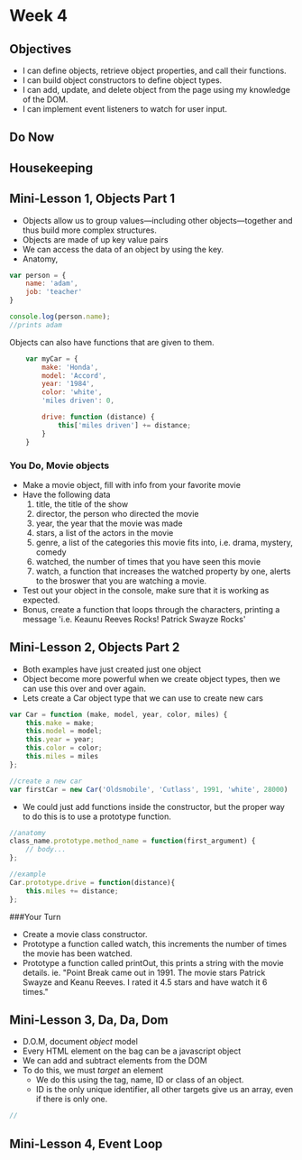 # Week 4

## Objectives
- I can define objects, retrieve object properties, and call their functions.
- I can build object constructors to define object types.
- I can add, update, and delete object from the page using my knowledge of the DOM.
- I can implement event listeners to watch for user input.

## Do Now

## Housekeeping


## Mini-Lesson 1, Objects Part 1
-  Objects allow us to group values—including other objects—together and thus build more complex structures.
- Objects are made of up key value pairs
- We can access the data of an object by using the key.
- Anatomy,
```javascript
var person = {
	name: 'adam',
	job: 'teacher'
}

console.log(person.name);
//prints adam
```

Objects can also have functions that are given to them.

```javascript
	var myCar = {
		make: 'Honda',
		model: 'Accord',
		year: '1984',
		color: 'white',
		'miles driven': 0,

		drive: function (distance) {
			this['miles driven'] += distance;
		}
	}
```

### You Do, Movie objects
- Make a movie object, fill with info from your favorite movie
- Have the following data
	1. title, the title of the show
	2. director, the person who directed the movie
	3. year, the year that the movie was made
	3. stars, a list of the actors in the movie
	4. genre, a list of the categories this movie fits into, i.e. drama, mystery, comedy
	5. watched, the number of times that you have seen this movie
	5. watch, a function that increases the watched property by one, alerts to the broswer that you are watching a movie.
- Test out your object in the console, make sure that it is working as expected.
- Bonus, create a function that loops through the characters, printing a message 'i.e. Keaunu Reeves Rocks! Patrick Swayze Rocks'

## Mini-Lesson 2, Objects Part 2
- Both examples have just created just one object
- Object become more powerful when we create object types, then we can use this over and over again.
- Lets create a Car object type that we can use to create new cars

```javascript
var Car = function (make, model, year, color, miles) {
	this.make = make;
	this.model = model;
	this.year = year;
	this.color = color;	 
	this.miles = miles
};

//create a new car
var firstCar = new Car('Oldsmobile', 'Cutlass', 1991, 'white', 28000)
``` 
- We could just add functions inside the constructor, but the proper way to do this is to use a prototype function. 

```javascript
//anatomy
class_name.prototype.method_name = function(first_argument) {
	// body...
};

//example
Car.prototype.drive = function(distance){
	this.miles += distance;	
};
```

###Your Turn
- Create a movie class constructor.
- Prototype a function called watch, this increments the number of times the movie has been watched.
- Prototype a function called printOut, this prints a string with the movie details. ie. "Point Break came out in 1991. The movie stars Patrick Swayze and Keanu Reeves. I rated it 4.5 stars and have watch it 6 times."

## Mini-Lesson 3, Da, Da, Dom
- D.O.M, document *object* model
- Every HTML element on the bag can be a javascript object
- We can add and subtract elements from the DOM
- To do this, we must *target* an element
	+ We do this using the tag, name, ID or class of an object.
	+ ID is the only unique identifier, all other targets give us an array, even if there is only one.

```javascript
//

```

## Mini-Lesson 4, Event Loop
